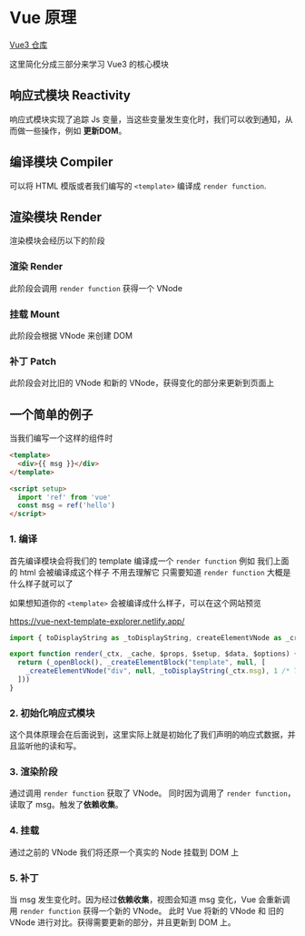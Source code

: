 # Vue 原理
[Vue3 仓库](https://github.com/vuejs/core)

这里简化分成三部分来学习 Vue3 的核心模块

## 响应式模块 Reactivity
响应式模块实现了追踪 Js 变量，当这些变量发生变化时，我们可以收到通知，从而做一些操作，例如 **更新DOM**。

## 编译模块 Compiler
可以将 HTML 模版或者我们编写的 `<template>` 编译成 `render function`.

## 渲染模块 Render
渲染模块会经历以下的阶段

### 渲染 Render
此阶段会调用 `render function` 获得一个 VNode 

### 挂载 Mount
此阶段会根据 VNode 来创建 DOM

### 补丁 Patch
此阶段会对比旧的 VNode 和新的 VNode，获得变化的部分来更新到页面上

## 一个简单的例子
当我们编写一个这样的组件时

```html
<template>
  <div>{{ msg }}</div>
</template>

<script setup>
  import 'ref' from 'vue'
  const msg = ref('hello')
</script>
```

### 1. 编译
首先编译模块会将我们的 template 编译成一个 `render function`
例如 我们上面的 html 会被编译成这个样子 不用去理解它 只需要知道 `render function` 大概是什么样子就可以了

如果想知道你的 `<template>` 会被编译成什么样子，可以在这个网站预览

https://vue-next-template-explorer.netlify.app/

```javascript
import { toDisplayString as _toDisplayString, createElementVNode as _createElementVNode, openBlock as _openBlock, createElementBlock as _createElementBlock } from "vue"

export function render(_ctx, _cache, $props, $setup, $data, $options) {
  return (_openBlock(), _createElementBlock("template", null, [
    _createElementVNode("div", null, _toDisplayString(_ctx.msg), 1 /* TEXT */)
  ]))
}
``` 

### 2. 初始化响应式模块
这个具体原理会在后面说到，这里实际上就是初始化了我们声明的响应式数据，并且监听他的读和写。

### 3. 渲染阶段
通过调用 `render function` 获取了 VNode。
同时因为调用了 `render function`，读取了 msg。触发了**依赖收集**。

### 4. 挂载
通过之前的 VNode 我们将还原一个真实的 Node 挂载到 DOM 上

### 5. 补丁
当 msg 发生变化时。因为经过**依赖收集**，视图会知道 msg 变化，Vue 会重新调用 `render function` 获得一个新的 VNode。
此时 Vue 将新的 VNode 和 旧的 VNode 进行对比。获得需要更新的部分，并且更新到 DOM 上。